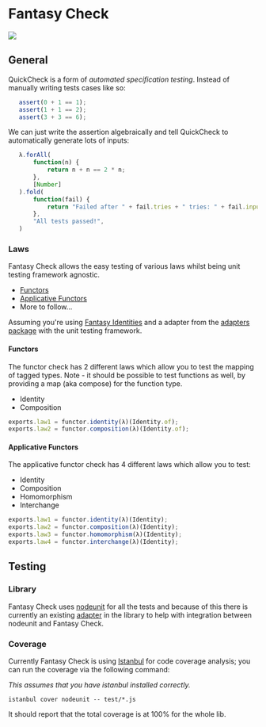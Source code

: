 # Fantasy Check

![](https://raw.github.com/puffnfresh/fantasy-land/master/logo.png)

## General

QuickCheck is a form of *automated specification testing*. Instead
of manually writing tests cases like so:

```javascript
   assert(0 + 1 == 1);
   assert(1 + 1 == 2);
   assert(3 + 3 == 6);
```

We can just write the assertion algebraically and tell QuickCheck to
automatically generate lots of inputs:

```javascript
   λ.forAll(
       function(n) {
           return n + n == 2 * n;
       },
       [Number]
   ).fold(
       function(fail) {
           return "Failed after " + fail.tries + " tries: " + fail.inputs.toString();
       },
       "All tests passed!",
   )
```

### Laws

Fantasy Check allows the easy testing of various laws whilst being
unit testing framework agnostic.

* [Functors](src/laws/functor.js)
* [Applicative Functors](src/laws/applicative.js)
* More to follow...

Assuming you're using [Fantasy Identities](https://github.com/fantasyland/fantasy-identities)
and a adapter from the [adapters package](src/adapters) with the unit
testing framework.

#### Functors

The functor check has 2 different laws which allow you to test the
mapping of tagged types. Note - it should be possible to test 
functions as well, by providing a map (aka compose) for the function
type.

* Identity
* Composition

```javascript
exports.law1 = functor.identity(λ)(Identity.of);
exports.law2 = functor.composition(λ)(Identity.of);
```

#### Applicative Functors

The applicative functor check has 4 different laws which allow you
to test:

* Identity
* Composition
* Homomorphism
* Interchange

```javascript
exports.law1 = functor.identity(λ)(Identity);
exports.law2 = functor.composition(λ)(Identity);
exports.law3 = functor.homomorphism(λ)(Identity);
exports.law4 = functor.interchange(λ)(Identity);
```

## Testing

### Library

Fantasy Check uses [nodeunit](https://github.com/caolan/nodeunit) for 
all the tests and because of this there is currently an existing 
[adapter](test/lib/test.js) in the library to help with integration 
between nodeunit and Fantasy Check.

### Coverage

Currently Fantasy Check is using [Istanbul](https://github.com/gotwarlost/istanbul) 
for code coverage analysis; you can run the coverage via the following
command:

_This assumes that you have istanbul installed correctly._

```
istanbul cover nodeunit -- test/*.js
```

It should report that the total coverage is at 100% for the whole lib.
